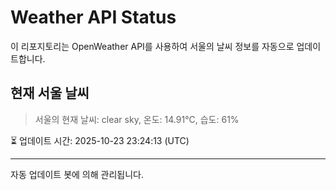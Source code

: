 
# Weather API Status

이 리포지토리는 OpenWeather API를 사용하여 서울의 날씨 정보를 자동으로 업데이트합니다.

## 현재 서울 날씨
> 서울의 현재 날씨: clear sky, 온도: 14.91°C, 습도: 61%

⏳ 업데이트 시간: 2025-10-23 23:24:13 (UTC)

---
자동 업데이트 봇에 의해 관리됩니다.
